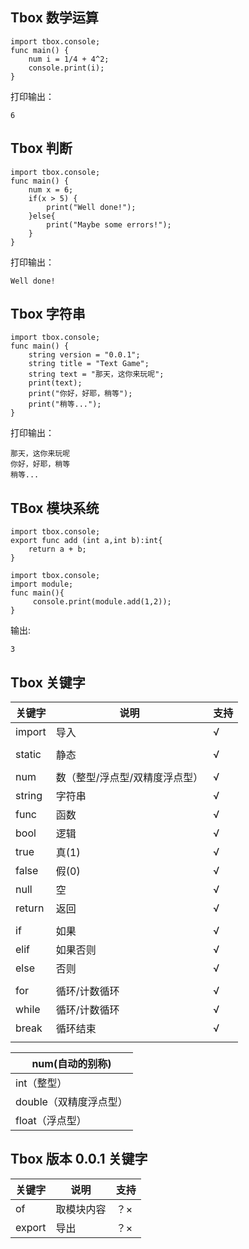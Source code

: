 
## Tbox 数学运算
```tbox
import tbox.console;
func main() {
	num i = 1/4 + 4^2;
	console.print(i);
}
```
打印输出：

```
6
```


## Tbox 判断
```tbox
import tbox.console;
func main() {
    num x = 6;
	if(x > 5) {
		print("Well done!");
	}else{
		print("Maybe some errors!");
	}
}
```
打印输出：
```
Well done!
```


## Tbox 字符串
```tbox
import tbox.console;
func main() {
	string version = "0.0.1";
	string title = "Text Game";
	string text = "那天，这你来玩呢";
	print(text);
	print("你好，好耶，稍等");
	print("稍等...");
}
```
打印输出：

```
那天，这你来玩呢
你好，好耶，稍等
稍等...
```

## TBox 模块系统
```tbox
import tbox.console;
export func add (int a,int b):int{
	return a + b;
}
```

```tbox
import tbox.console;
import module;
func main(){
     console.print(module.add(1,2));
}
```

输出:
```
3
```


## Tbox 关键字

关键字|说明|支持
-|-|-
import|导入|√
 | | 
static|静态|√
 | | 
num|数（整型/浮点型/双精度浮点型） |√
string|字符串|√
func|函数|√
bool|逻辑|√
true|真(1)|√
false|假(0)|√
null|空|√
return|返回|√
 | | 
if|如果|√
elif|如果否则|√
else|否则|√
 | | 
for|循环/计数循环|√
while|循环/计数循环|√
break|循环结束|√
 | | 




|num(自动的别称)|
|-|
|int（整型） |
|double（双精度浮点型）|
|float（浮点型）|



## Tbox 版本 0.0.1 关键字

关键字|说明|支持
-|-|-
of|取模块内容|？×
export|导出|？×
